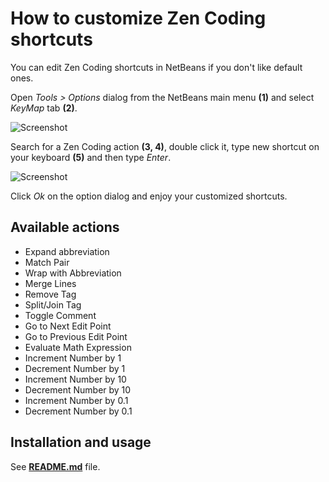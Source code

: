 How to customize Zen Coding shortcuts
=====================================
 
You can edit Zen Coding shortcuts in NetBeans if you don't like default ones.

Open *Tools > Options* dialog from the NetBeans main menu **(1)** and select *KeyMap* tab **(2)**.

![Screenshot](https://github.com/lorenzos/ZenCodingNetBeansPlugin/raw/master/graphics/keymap-1.jpg)

Search for a Zen Coding action **(3, 4)**, double click it, type new shortcut on your keyboard **(5)** and then type *Enter*.

![Screenshot](https://github.com/lorenzos/ZenCodingNetBeansPlugin/raw/master/graphics/keymap-2.jpg)

Click *Ok* on the option dialog and enjoy your customized shortcuts.

Available actions
-----------------

 * Expand abbreviation
 * Match Pair
 * Wrap with Abbreviation
 * Merge Lines
 * Remove Tag
 * Split/Join Tag
 * Toggle Comment
 * Go to Next Edit Point
 * Go to Previous Edit Point
 * Evaluate Math Expression
 * Increment Number by 1
 * Decrement Number by 1
 * Increment Number by 10
 * Decrement Number by 10
 * Increment Number by 0.1
 * Decrement Number by 0.1

Installation and usage
----------------------

See **[README.md](https://github.com/lorenzos/ZenCodingNetBeansPlugin/blob/master/README.md)** file.
